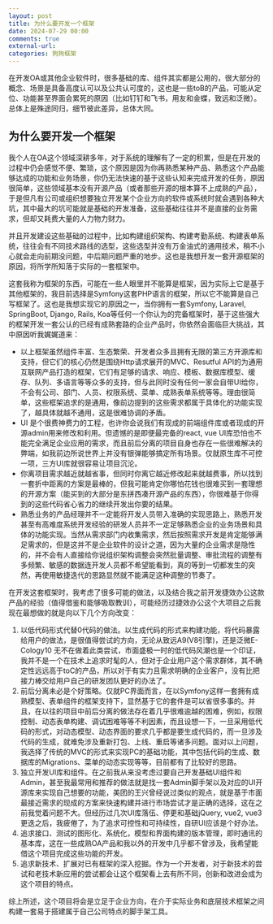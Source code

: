 ```yaml
---
layout: post
title: 为什么要开发一个框架
date: 2024-07-29 00:00
comments: true
external-url:
categories: 狗狗框架
---
```


在开发OA或其他企业软件时，很多基础的库、组件其实都是公用的，很大部分的概念、场景是具备高度认可以及公共认可度的，这也是一些toB的产品，可能从定位、功能甚至界面会累死的原因（比如钉钉和飞书，用友和金蝶，致远和泛微）。总体上是殊途同归，细节彼此差异，总体大同。

## 为什么要开发一个框架

我个人在OA这个领域深耕多年，对于系统的理解有了一定的积累，但是在开发的过程中仍会感觉不便、繁琐，这个原因是因为你再熟悉某种产品、熟悉这个产品能够达成的功能和业务场景，你仍无法快速的基于这些认知来完成开发的任务，原因很简单，这些领域基本没有开源产品（或者那些开源的根本算不上成熟的产品），于是但凡有公司或组织想要独立开发某个企业方向的软件或系统时就会遇到各种大坑，其中最大的坑可能就是基础的开发准备，这些基础往往并不是直接的业务需求，但却又耗费大量的人力物力财力。

并且开发建设这些基础的过程中，比如构建组织架构、构建考勤系统、构建表单系统，往往会有不同技术路线的选型，这些选型并没有万金油式的通用技术，稍不小心就会走向前期没问题，中后期问题严重的地步。这也是我想开发一套开源框架的原因，将所学所知落于实际的一套框架中。

这套我称为框架的东西，可能在一些人眼里并不能算是框架，因为实际上它是基于其他框架的，我目前选择是Symfony这套PHP语言的框架，所以它不能算是自己写框架了。这也是我想实现它的原因之一，当你拥有一套Symfony, Laravel, SpringBoot, Django, Rails, Koa等任何一个你认为的完备框架时，基于这些强大的框架开发一套公认的已经有成熟套路的企业产品时，你依然会面临巨大挑战，其中原因听我娓娓道来：

* 以上框架虽然组件丰富、生态繁荣、开发者众多且拥有无限的第三方开源库和支持，但它们的核心仍然是围绕Http请求展开的MVC、Resutful API的为通用互联网产品打造的框架，它们有足够的请求、响应、模板、数据库模型、缓存、队列、多语言等等众多的支持，但与此同时没有任何一家会自带UI给你，不会有公司、部门、人员、权限系统、菜单、成熟表单系统等等。理由很简单，这些框架追求的是通用，像前边提到的这些需求都属于具体化的功能实现了，越具体就越不通用，这是很难协调的矛盾。
* UI 是个很费神费力的工程，也许你会说我们有现成的前端组件库或者现成的开源admin用来修改和利用。但遗憾的是即便最完备的react, vue UI库恐怕也不能完全满足企业应用的需求，而且前后分离的项目自身也存在一些很难解决的弊端，如我前边所说世界上并没有银弹能够搞定所有场景。仅就原生库不可控一项，三方UI库就很容易让项目沉沦。
* 你离项目需求越近就越省事，但同时你离它越近修改起来就越费事，所以找到一套折中距离的方案是最棒的，但我可能肯定你哪怕花钱也很难买到一套理想的开源方案（能买到的大部分是东拼西凑开源产品的东西），你很难基于你得到的这些代码省心省力的继续开发出你要的结果。
* 熟悉业务的产品经理并不一定能将开发人员带入准确的实现思路上，熟悉开发甚至有高难度系统开发经验的研发人员并不一定足够熟悉企业的业务场景和具体的功能实现。当然从需求部门内收集需求，然后按照需求开发是肯定能够满足需求的，但是这并不是企业软件的设计之道，因为大量的企业需求是隐性的，并不会有人直接给你说组织架构调整会突然批量调整、审批流程的调整有多频繁、敏感的数据连开发人员都不希望能看到，真的等到一切都发生的突然，再使用敏捷迭代的思路显然就不能满足这种调整的节奏了。

在开发这套框架时，我考虑了很多可能的做法，以及结合我之前开发捷效办公这款产品的经验（值得借鉴和能够吸取教训），可能经历过捷效办公这个大项目之后我现在最想做的就是向以下几个方向改变：

1. 以低代码形式代替0代码的做法。以生成代码的形式来构建功能，将代码暴露给用户的做法，是很值得尝试的方向，无论从致远A9(V8引擎)，还是泛微E-Cology10 无不在做着此类尝试，市面盛极一时的低代码风潮也是一个印证，我并不是一个在技术上追求时髦的人，但对于企业用户这个需求群体，其不确定性远远高于toC的产品，所以对于有实力且需求明确的企业客户，没有比把接力棒交给用户自己的研发团队更好的办法了。
2. 前后分离未必是个好策略。仅就PC界面而言，在以Symfony这样一套拥有成熟模型、表单组件的框架支持下，显然基于它的套件是可以省很多事的。并且，在以往的项目中前后分离的做法存在着几乎很难逾越的困难，例如，权限控制、动态表单构建、调试困难等等不利因素，而且设想一下，一旦采用低代码的形式，对动态模型、动态界面的要求几乎都是要生成代码的，而一旦涉及代码的生成，就难免涉及重新打包、上线、重启等诸多问题。面对以上问题，我选择了传统的MVC的形式来实现PC的基础功能，其中包括代码的生成、数据库的Migrations、菜单的动态实现等等，目前都有了比较好的思路。
3. 独立开发UI库和组件。在之前我从来没考虑过要自己开发基础UI组件和Admin，甚至我最常用和推荐的做法就是找一套Admin脚手架以及对应的UI开源库来实现自己想要的功能，美团的王兴曾经说过类似的观点，就是基于市面最接近需求的现成的方案来快速构建并进行市场尝试才是正确的选择，这在之前我觉着问题不大。但经历过几次UI库落伍、停更和基础jQuery, vue2, vue3更迭之后，我疲倦了，为了追求可控性和可持续性，自研UI应该是个好办法。
4. 追求接口、测试的图形化、系统化，模型和界面构建的版本管理，即时通讯的基本库，这在一些成熟OA产品和我以外的开发中几乎都不曾涉及，我希望能借这个项目完成这些功能的开发。
5. 追求新技术、扩展对已有框架的深入挖掘。作为一个开发者，对于新技术的尝试和老技术新应用的尝试都会让这个框架看上去有所不同，创新和改进会成为这个项目的特点。

综上所述，这个项目将会是立足于企业方向，在介于实际业务和底层技术框架之间构建一套易于搭建属于自己公司特点的脚手架工具。
